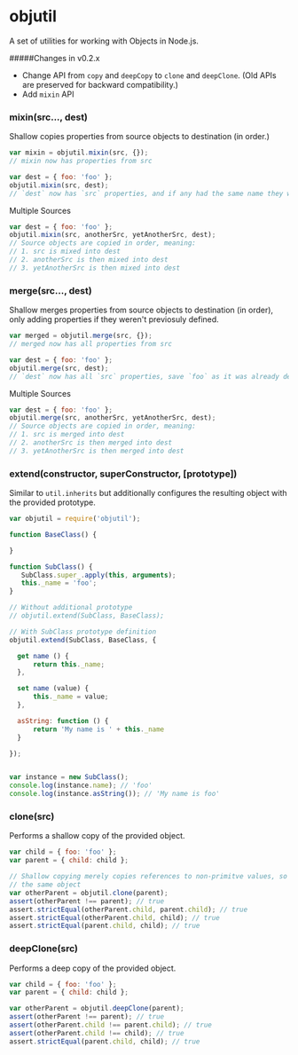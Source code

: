 objutil
============

A set of utilities for working with Objects in Node.js.

#####Changes in v0.2.x
- Change API from `copy` and `deepCopy` to `clone` and `deepClone`. (Old APIs are preserved for backward compatibility.)
- Add `mixin` API


### mixin(src..., dest)
Shallow copies properties from source objects to destination (in order.)
```javascript
var mixin = objutil.mixin(src, {});
// mixin now has properties from src
```

```javascript
var dest = { foo: 'foo' };
objutil.mixin(src, dest);
// `dest` now has `src` properties, and if any had the same name they were overwritten on `dest`
```

Multiple Sources
```javascript
var dest = { foo: 'foo' };
objutil.mixin(src, anotherSrc, yetAnotherSrc, dest);
// Source objects are copied in order, meaning:
// 1. src is mixed into dest
// 2. anotherSrc is then mixed into dest
// 3. yetAnotherSrc is then mixed into dest
```


### merge(src..., dest)
Shallow merges properties from source objects to destination (in order), only adding properties if they weren't previosuly defined.
```javascript
var merged = objutil.merge(src, {});
// merged now has all properties from src
```

```javascript
var dest = { foo: 'foo' };
objutil.merge(src, dest);
// `dest` now has all `src` properties, save `foo` as it was already defined.
```

Multiple Sources
```javascript
var dest = { foo: 'foo' };
objutil.merge(src, anotherSrc, yetAnotherSrc, dest);
// Source objects are copied in order, meaning:
// 1. src is merged into dest
// 2. anotherSrc is then merged into dest
// 3. yetAnotherSrc is then merged into dest
```



### extend(constructor, superConstructor, [prototype])
Similar to `util.inherits` but additionally configures the resulting object with the provided prototype.
```javascript
var objutil = require('objutil');

function BaseClass() {

}

function SubClass() {
   SubClass.super_.apply(this, arguments);
   this._name = 'foo';
}

// Without additional prototype
// objutil.extend(SubClass, BaseClass);

// With SubClass prototype definition
objutil.extend(SubClass, BaseClass, {

  get name () {
      return this._name;
  },

  set name (value) {
      this._name = value;
  },

  asString: function () {
      return 'My name is ' + this._name
  }

});


var instance = new SubClass();
console.log(instance.name); // 'foo'
console.log(instance.asString()); // 'My name is foo'
```

### clone(src)
Performs a shallow copy of the provided object.
```javascript
var child = { foo: 'foo' };
var parent = { child: child };

// Shallow copying merely copies references to non-primitve values, so the child property will continue to reference
// the same object
var otherParent = objutil.clone(parent);
assert(otherParent !== parent); // true
assert.strictEqual(otherParent.child, parent.child); // true
assert.strictEqual(otherParent.child, child); // true
assert.strictEqual(parent.child, child); // true
```

### deepClone(src)
Performs a deep copy of the provided object.
```javascript
var child = { foo: 'foo' };
var parent = { child: child };

var otherParent = objutil.deepClone(parent);
assert(otherParent !== parent); // true
assert(otherParent.child !== parent.child); // true
assert(otherParent.child !== child); // true
assert.strictEqual(parent.child, child); // true
```